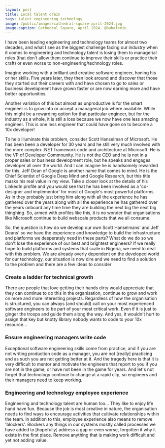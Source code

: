 ```yaml
---
layout: post
title: Local talent drain
tags: talent engineering technology
image: /public/images/cathedral-square-april-2024.jpg
image-caption: Cathedral Square, April 2024. @babafemio
---
```


I have been leading engineering and technology teams for almost two decades, and what I see as the biggest challenge facing our industry when it comes to engineering and technology talent is losing them to managerial roles (that don't allow them continue to improve their skills or practice their craft) or even worse to non-engineering/technology roles.

Imagine working with a brilliant and creative software engineer, honing his or her skills. Five years later, they then look around and discover that those they started out their careers with and have chosen to go to sales or business development have grown faster or are now earning more and have better opportunities.

<!--more-->

Another variation of this but almost as unproductive is for the smart engineer is to grow into or accept a managerial job where available. While this might be a rewarding option for that particular engineer, but for the industry as a whole, it is still a loss because we now have one less amazing engineer. This is one less engineer that could have gone on to become a 10x developer! 

To help illuminate this problem, consider Scott Hanselman of Microsoft. He has been been a developer for 30 years and he still very much involved with the more complex .NET framework code and architecture at Microsoft. He is the VP of Developer Commnunity. He is not the CEO and he is not in a proper sales or business development role, but he speaks and engages developer all over the world. And I can imagine he is handsomely rewarded for this. Jeff Dean of Google is another name that comes to mind. He is the Chief Scientist of Google Deep Mind and Google Research, but this title masks his real value in my view. Take a closer look at the details of his LinkedIn profile and you would see that he has been involved as a 'co-designer and implementor' for most of Google's most powerful platforms. As in they probably just bring him along with all the experience he has gathered over the years along with all the experience he has gathered over the years onboard any time time they are building the next big the next big thinghing. So, armed with profiles like this, it is no wonder that organisations like Microsoft continue to build webscale products that we all consume. 

So, the question is how do we develop our own Scott Hanselmans' and Jeff Deans' so we have the experience and knowledge to build the infrastructure and platforms we desperately need in these parts? What do we do so we don't lose the experience of our best and brightest engineers? If we really hope to build platforms and systems that scale in Nigeria, we need to deal with this problem. We are already overly dependent on the developed world for our technology, our situation is now dire and we need to find a solution to the problem and there are a few ideas to consider

### Create a ladder for technical growth
There are people that love getting their hands dirty would appreciate that they can continue to do this in the organisation, continue to grow and work on more and more interesting projects. Regardless of how the organisation is structured, you can always (and should) call on your most experienced software engineers to be part of your most critical work. Even if it is just to ginger the troops and guide them along the way. And yes, it wouldn't hurt to assign that key but knotty library nobody wants to code to your 10x resource...

### Ensure engineering managers write code
Exceptional software engineering skills come from practice, and if you are not writing production code as a manager, you are not [really] practicing and as such you are not getting better at it. And the tragedy here is that it is very difficult to mentor and motivate the engineers that report to you if you are not in the game, or have not been in the game for years. And let's not forget that technology continue to change at a rapid clip, so engineers and their managers need to keep working.

### Engineering and technology employee experience
Engineering and technology talent are human too... They like to enjoy life hand have fun. Because the job is most creative in nature, the organisation needs to find ways to encourage activities that cultivate relationships within the team. In addition to this, employee experience also means to remove 'blockers'. Blockers any things in our systems mostly called processes we have added to [hopefully] address a gap or even worse, forgotten it why it exists in the first place. Remove anything that is making work difficult and yet not adding value.